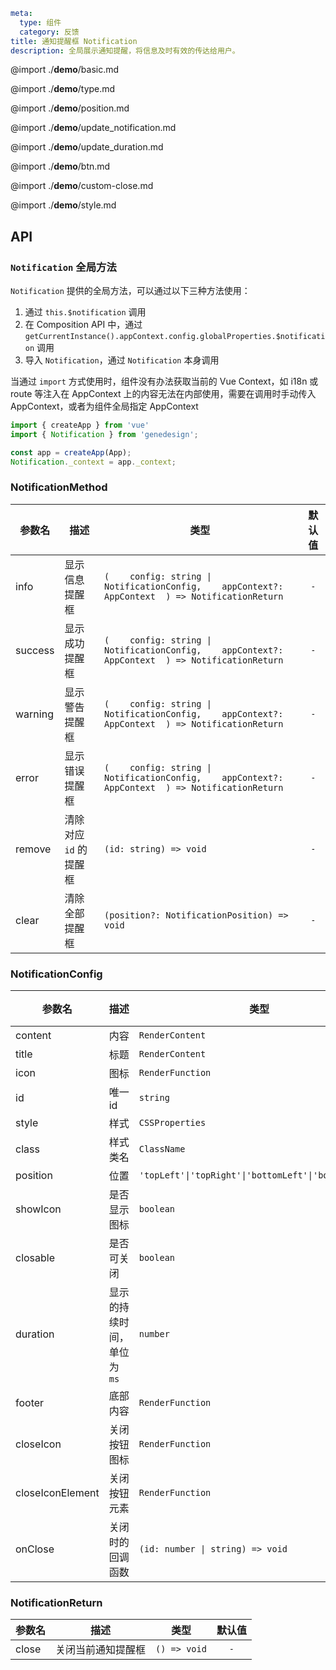 ```yaml
meta:
  type: 组件
  category: 反馈
title: 通知提醒框 Notification
description: 全局展示通知提醒，将信息及时有效的传达给用户。
```

@import ./__demo__/basic.md

@import ./__demo__/type.md

@import ./__demo__/position.md

@import ./__demo__/update_notification.md

@import ./__demo__/update_duration.md

@import ./__demo__/btn.md

@import ./__demo__/custom-close.md

@import ./__demo__/style.md

## API





### `Notification` 全局方法

`Notification` 提供的全局方法，可以通过以下三种方法使用：
1. 通过 `this.$notification` 调用
2. 在 Composition API 中，通过 `getCurrentInstance().appContext.config.globalProperties.$notification` 调用
3. 导入 `Notification`，通过 `Notification` 本身调用

当通过 `import` 方式使用时，组件没有办法获取当前的 Vue Context，如 i18n 或 route 等注入在 AppContext 上的内容无法在内部使用，需要在调用时手动传入 AppContext，或者为组件全局指定 AppContext

```ts
import { createApp } from 'vue'
import { Notification } from 'genedesign';

const app = createApp(App);
Notification._context = app._context;
```


### NotificationMethod

|参数名|描述|类型|默认值|
|---|---|---|:---:|
|info|显示信息提醒框|`(    config: string \| NotificationConfig,    appContext?: AppContext  ) => NotificationReturn`|`-`|
|success|显示成功提醒框|`(    config: string \| NotificationConfig,    appContext?: AppContext  ) => NotificationReturn`|`-`|
|warning|显示警告提醒框|`(    config: string \| NotificationConfig,    appContext?: AppContext  ) => NotificationReturn`|`-`|
|error|显示错误提醒框|`(    config: string \| NotificationConfig,    appContext?: AppContext  ) => NotificationReturn`|`-`|
|remove|清除对应 `id` 的提醒框|`(id: string) => void`|`-`|
|clear|清除全部提醒框|`(position?: NotificationPosition) => void`|`-`|



### NotificationConfig

|参数名|描述|类型|默认值|版本|
|---|---|---|:---:|:---|
|content|内容|`RenderContent`|`-`||
|title|标题|`RenderContent`|`-`||
|icon|图标|`RenderFunction`|`-`||
|id|唯一id|`string`|`-`||
|style|样式|`CSSProperties`|`-`||
|class|样式类名|`ClassName`|`-`||
|position|位置|`'topLeft'\|'topRight'\|'bottomLeft'\|'bottomRight'`|`-`||
|showIcon|是否显示图标|`boolean`|`true`||
|closable|是否可关闭|`boolean`|`false`||
|duration|显示的持续时间，单位为 `ms`|`number`|`3000`||
|footer|底部内容|`RenderFunction`|`-`|2.25.0|
|closeIcon|关闭按钮图标|`RenderFunction`|`-`||
|closeIconElement|关闭按钮元素|`RenderFunction`|`-`||
|onClose|关闭时的回调函数|`(id: number \| string) => void`|`-`||



### NotificationReturn

|参数名|描述|类型|默认值|
|---|---|---|:---:|
|close|关闭当前通知提醒框|`() => void`|`-`|


